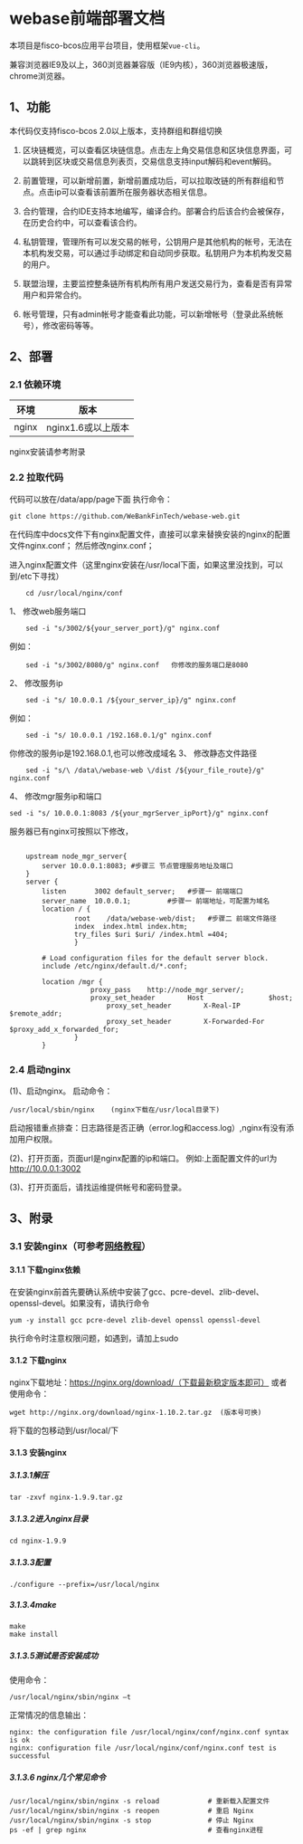 # webase前端部署文档

本项目是fisco-bcos应用平台项目，使用框架`vue-cli`。

兼容浏览器IE9及以上，360浏览器兼容版（IE9内核），360浏览器极速版，chrome浏览器。

## 1、功能

本代码仅支持fisco-bcos 2.0以上版本，支持群组和群组切换

1. 区块链概览，可以查看区块链信息。点击左上角交易信息和区块信息界面，可以跳转到区块或交易信息列表页，交易信息支持input解码和event解码。

2. 前置管理，可以新增前置，新增前置成功后，可以拉取改链的所有群组和节点。点击ip可以查看该前置所在服务器状态相关信息。

4. 合约管理，合约IDE支持本地编写，编译合约。部署合约后该合约会被保存，在历史合约中，可以查看该合约。

5. 私钥管理，管理所有可以发交易的帐号，公钥用户是其他机构的帐号，无法在本机构发交易，可以通过手动绑定和自动同步获取。私钥用户为本机构发交易的用户。

6. 联盟治理，主要监控整条链所有机构所有用户发送交易行为，查看是否有异常用户和异常合约。

7. 帐号管理，只有admin帐号才能查看此功能，可以新增帐号（登录此系统帐号），修改密码等等。


## 2、部署

### 2.1 依赖环境

| 环境     | 版本              |
| ------ | --------------- |
| nginx   | nginx1.6或以上版本    |

nginx安装请参考附录

### 2.2 拉取代码

代码可以放在/data/app/page下面
执行命令：

    git clone https://github.com/WeBankFinTech/webase-web.git

在代码库中docs文件下有nginx配置文件，直接可以拿来替换安装的nginx的配置文件nginx.conf；
然后修改nginx.conf；

进入nginx配置文件（这里nginx安装在/usr/local下面，如果这里没找到，可以到/etc下寻找）
```
    cd /usr/local/nginx/conf
```

1、 修改web服务端口
```
    sed -i "s/3002/${your_server_port}/g" nginx.conf
```
例如：
```
    sed -i "s/3002/8080/g" nginx.conf   你修改的服务端口是8080
```

2、 修改服务ip
```
    sed -i "s/ 10.0.0.1 /${your_server_ip}/g" nginx.conf
```
例如： 
```
    sed -i "s/ 10.0.0.1 /192.168.0.1/g" nginx.conf
```
你修改的服务ip是192.168.0.1,也可以修改成域名
3、 修改静态文件路径
```
    sed -i "s/\ /data\/webase-web \/dist /${your_file_route}/g" nginx.conf
```

4、 修改mgr服务ip和端口
```
sed -i "s/ 10.0.0.1:8083 /${your_mgrServer_ipPort}/g" nginx.conf
````

服务器已有nginx可按照以下修改，
```Nginx

    upstream node_mgr_server{
        server 10.0.0.1:8083; #步骤三 节点管理服务地址及端口
    }
    server {
        listen       3002 default_server;   #步骤一 前端端口
        server_name  10.0.0.1;         #步骤一 前端地址，可配置为域名
        location / {
                root    /data/webase-web/dist;   #步骤二 前端文件路径
                index  index.html index.htm;
                try_files $uri $uri/ /index.html =404;
                }

        # Load configuration files for the default server block.
        include /etc/nginx/default.d/*.conf;

        location /mgr {
                    proxy_pass    http://node_mgr_server/;    		
                    proxy_set_header		Host				$host;
                        proxy_set_header		X-Real-IP			$remote_addr;
                        proxy_set_header		X-Forwarded-For		$proxy_add_x_forwarded_for;
                }
        }
```

### 2.4 启动nginx

(1)、启动nginx。
启动命令：

	/usr/local/sbin/nginx    (nginx下载在/usr/local目录下)

启动报错重点排查：日志路径是否正确（error.log和access.log）,nginx有没有添加用户权限。

(2)、打开页面，页面url是nginx配置的ip和端口。
例如:上面配置文件的url为   http://10.0.0.1:3002

(3)、打开页面后，请找运维提供帐号和密码登录。


## 3、附录
### 3.1 安装nginx（可参考[网络教程](http://www.runoob.com/linux/nginx-install-setup.html)）
#### 3.1.1 下载nginx依赖
在安装nginx前首先要确认系统中安装了gcc、pcre-devel、zlib-devel、openssl-devel。如果没有，请执行命令

	yum -y install gcc pcre-devel zlib-devel openssl openssl-devel
执行命令时注意权限问题，如遇到，请加上sudo
#### 3.1.2 下载nginx
nginx下载地址：https://nginx.org/download/（下载最新稳定版本即可）
或者使用命令：

	wget http://nginx.org/download/nginx-1.10.2.tar.gz  (版本号可换)
将下载的包移动到/usr/local/下
#### 3.1.3 安装nginx
##### 3.1.3.1解压
	tar -zxvf nginx-1.9.9.tar.gz

##### 3.1.3.2进入nginx目录

	cd nginx-1.9.9
##### 3.1.3.3配置

	./configure --prefix=/usr/local/nginx

##### 3.1.3.4make

	make
	make install
##### 3.1.3.5测试是否安装成功
使用命令：

	/usr/local/nginx/sbin/nginx –t
正常情况的信息输出：

	nginx: the configuration file /usr/local/nginx/conf/nginx.conf syntax is ok
	nginx: configuration file /usr/local/nginx/conf/nginx.conf test is successful

##### 3.1.3.6 nginx几个常见命令
```shell
/usr/local/nginx/sbin/nginx -s reload            # 重新载入配置文件
/usr/local/nginx/sbin/nginx -s reopen            # 重启 Nginx
/usr/local/nginx/sbin/nginx -s stop              # 停止 Nginx
ps -ef | grep nginx                              # 查看nginx进程
```
